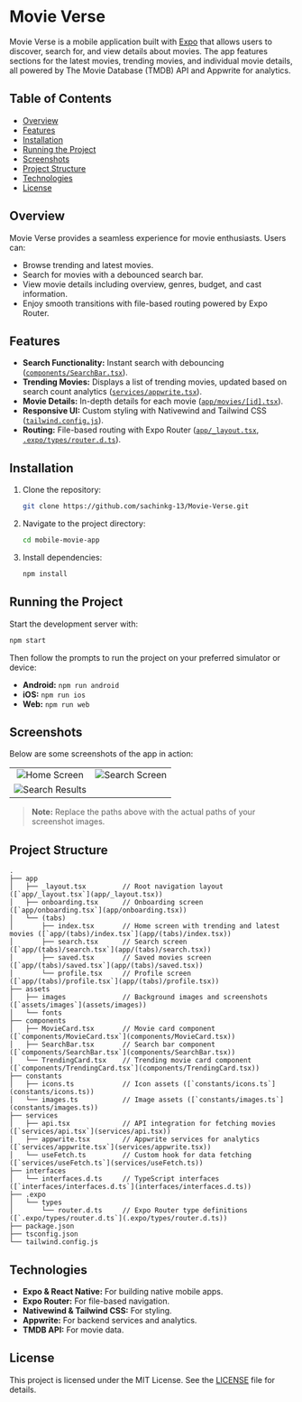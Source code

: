 # Movie Verse

Movie Verse is a mobile application built with [Expo](https://expo.dev) that allows users to discover, search for, and view details about movies. The app features sections for the latest movies, trending movies, and individual movie details, all powered by The Movie Database (TMDB) API and Appwrite for analytics.

## Table of Contents

- [Overview](#overview)
- [Features](#features)
- [Installation](#installation)
- [Running the Project](#running-the-project)
- [Screenshots](#screenshots)
- [Project Structure](#project-structure)
- [Technologies](#technologies)
- [License](#license)

## Overview

Movie Verse provides a seamless experience for movie enthusiasts. Users can:
- Browse trending and latest movies.
- Search for movies with a debounced search bar.
- View movie details including overview, genres, budget, and cast information.
- Enjoy smooth transitions with file-based routing powered by Expo Router.

## Features

- **Search Functionality:** Instant search with debouncing ([`components/SearchBar.tsx`](components/SearchBar.tsx)).
- **Trending Movies:** Displays a list of trending movies, updated based on search count analytics ([`services/appwrite.tsx`](services/appwrite.tsx)).
- **Movie Details:** In-depth details for each movie ([`app/movies/[id].tsx`](app/movies/[id].tsx)).
- **Responsive UI:** Custom styling with Nativewind and Tailwind CSS ([`tailwind.config.js`](tailwind.config.js)).
- **Routing:** File-based routing with Expo Router ([`app/_layout.tsx`](app/_layout.tsx), [`.expo/types/router.d.ts`](.expo/types/router.d.ts)).

## Installation

1. Clone the repository:

    ```sh
    git clone https://github.com/sachinkg-13/Movie-Verse.git
    ```

2. Navigate to the project directory:

    ```sh
    cd mobile-movie-app
    ```

3. Install dependencies:

    ```sh
    npm install
    ```

## Running the Project

Start the development server with:

```sh
npm start
```

Then follow the prompts to run the project on your preferred simulator or device:
- **Android:** `npm run android`
- **iOS:** `npm run ios`
- **Web:** `npm run web`

## Screenshots

Below are some screenshots of the app in action:

<table>
  <tr>
    <td align="center">
      <img src="https://cloud.appwrite.io/v1/storage/buckets/67dc4d05001418976ee9/files/67dc4d1400227663beb5/view?project=67d3dcd50017fecc118d&mode=admin" alt="Home Screen" style="max-width:300px;"/>
    </td>
    <td align="center">
      <img src="https://cloud.appwrite.io/v1/storage/buckets/67dc4d05001418976ee9/files/67dc4d1d003df6ca9733/view?project=67d3dcd50017fecc118d&mode=admin" alt="Search Screen" style="max-width:300px;"/>
    </td>
  </tr>
  <tr>
    <td align="center">
      <img src="https://cloud.appwrite.io/v1/storage/buckets/67dc4d05001418976ee9/files/67dc4d2500078bd28c04/view?project=67d3dcd50017fecc118d&mode=admin" alt="Search Results" style="max-width:300px;"/>
    </td>
    <td align="center">
      <!-- empty cell -->
    </td>
  </tr>
</table>


> **Note:** Replace the paths above with the actual paths of your screenshot images.

## Project Structure

```
.
├── app
│   ├── _layout.tsx         // Root navigation layout ([`app/_layout.tsx`](app/_layout.tsx))
│   ├── onboarding.tsx      // Onboarding screen ([`app/onboarding.tsx`](app/onboarding.tsx))
│   └── (tabs)
│       ├── index.tsx       // Home screen with trending and latest movies ([`app/(tabs)/index.tsx`](app/(tabs)/index.tsx))
│       ├── search.tsx      // Search screen ([`app/(tabs)/search.tsx`](app/(tabs)/search.tsx))
│       ├── saved.tsx       // Saved movies screen ([`app/(tabs)/saved.tsx`](app/(tabs)/saved.tsx))
│       └── profile.tsx     // Profile screen ([`app/(tabs)/profile.tsx`](app/(tabs)/profile.tsx))
├── assets
│   ├── images              // Background images and screenshots ([`assets/images`](assets/images))
│   └── fonts
├── components
│   ├── MovieCard.tsx       // Movie card component ([`components/MovieCard.tsx`](components/MovieCard.tsx))
│   ├── SearchBar.tsx       // Search bar component ([`components/SearchBar.tsx`](components/SearchBar.tsx))
│   └── TrendingCard.tsx    // Trending movie card component ([`components/TrendingCard.tsx`](components/TrendingCard.tsx))
├── constants
│   ├── icons.ts            // Icon assets ([`constants/icons.ts`](constants/icons.ts))
│   └── images.ts           // Image assets ([`constants/images.ts`](constants/images.ts))
├── services
│   ├── api.tsx             // API integration for fetching movies ([`services/api.tsx`](services/api.tsx))
│   ├── appwrite.tsx        // Appwrite services for analytics ([`services/appwrite.tsx`](services/appwrite.tsx))
│   └── useFetch.ts         // Custom hook for data fetching ([`services/useFetch.ts`](services/useFetch.ts))
├── interfaces
│   └── interfaces.d.ts     // TypeScript interfaces ([`interfaces/interfaces.d.ts`](interfaces/interfaces.d.ts))
├── .expo
│   └── types
│       └── router.d.ts     // Expo Router type definitions ([`.expo/types/router.d.ts`](.expo/types/router.d.ts))
├── package.json
├── tsconfig.json
└── tailwind.config.js
```

## Technologies

- **Expo & React Native:** For building native mobile apps.
- **Expo Router:** For file-based navigation.
- **Nativewind & Tailwind CSS:** For styling.
- **Appwrite:** For backend services and analytics.
- **TMDB API:** For movie data.

## License

This project is licensed under the MIT License. See the [LICENSE](LICENSE) file for details.